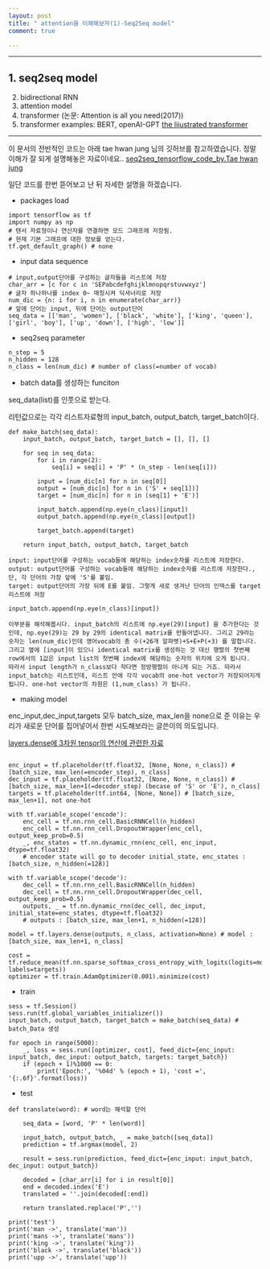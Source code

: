 ```yaml
---
layout: post
title: " attention을 이해해보자(1)-Seq2Seq model"
comment: true

---
```



---
<index>

## 1. seq2seq model
2. bidirectional RNN
3. attention model
4. transformer (논문: Attention is all you need(2017))
5. transformer examples: BERT, openAI-GPT 
[the liiustrated transformer](http://jalammar.github.io/illustrated-transformer/)
---

이 문서의 전반적인 코드는 아래 tae hwan jung 님의 깃허브를 참고하였습니다. 정말 이해가 잘 되게 설명해놓은 자료이네요..
[seq2seq_tensorflow_code_by.Tae hwan jung](https://github.com/graykode/nlp-tutorial)



일단 코드를 한번 뜯어보고 난 뒤 자세한 설명을 하겠습니다.

* packages load

```
import tensorflow as tf
import numpy as np
# 텐서 자료형이나 연산자를 연결하면 모드 그래프에 저장됨.
# 현재 기본 그래프에 대한 정보를 얻는다. 
tf.get_default_graph() # none 
```

* input data sequence 

```
# input,output단어를 구성하는 글자들을 리스트에 저장
char_arr = [c for c in 'SEPabcdefghijklmnopqrstuvwxyz']
# 글자 하나하나를 index 0~ 매칭시켜 딕셔너리로 저장 
num_dic = {n: i for i, n in enumerate(char_arr)}
# 앞에 단어는 input, 뒤에 단어는 output단어
seq_data = [['man', 'women'], ['black', 'white'], ['king', 'queen'], ['girl', 'boy'], ['up', 'down'], ['high', 'low']]

```

* seq2seq parameter

```
n_step = 5
n_hidden = 128
n_class = len(num_dic) # number of class(=number of vocab)
```

*  batch data를 생성하는 funciton

seq_data(list)를 인풋으로 받는다.

리턴값으로는 각각 리스트자료형의 input_batch, output_batch, target_batch이다.


```
def make_batch(seq_data):
    input_batch, output_batch, target_batch = [], [], []

    for seq in seq_data:
        for i in range(2):
            seq[i] = seq[i] + 'P' * (n_step - len(seq[i]))

        input = [num_dic[n] for n in seq[0]]
        output = [num_dic[n] for n in ('S' + seq[1])]
        target = [num_dic[n] for n in (seq[1] + 'E')]

        input_batch.append(np.eye(n_class)[input])
        output_batch.append(np.eye(n_class)[output])

        target_batch.append(target)

    return input_batch, output_batch, target_batch

```

```
input: input단어를 구성하는 vocab들에 해당하는 index숫자를 리스트에 저장한다.
output: output단어를 구성하는 vocab들에 해당하는 index숫자를 리스트에 저장한다., 단, 각 단어의 가장 앞에 'S'를 붙임.
target: output단어의 가장 뒤에 E를 붙임. 그렇게 새로 생겨난 단어의 인덱스를 target 리스트에 저장 

input_batch.append(np.eye(n_class)[input])

이부분을 해석해봅시다. input_batch의 리스트에 np.eye(29)[input] 을 추가한다는 것인데, np.eye(29)는 29 by 29의 identical matrix를 만들어냅니다. 그리고 29라는 숫자는 len(num_dic)인데 영어vocab의 총 수(+26개 알파벳)+S+E+P(+3) 를 말합니다. 그리고 옆에 [input]이 있으니 identical matrix를 생성하는 것 대신 행렬의 첫번째 row에서의 1값은 input list의 첫번째 index에 해당하는 숫자의 위치에 오게 됩니다. 
따라서 input length가 n_class보다 작다면 정방행렬이 아니게 되는 거죠. 따라서 input_batch는 리스트인데, 리스트 안에 각각 vocab의 one-hot vector가 저장되어지게 됩니다. one-hot vector의 차원은 (1,num_class) 가 됩니다. 

```

* making model

enc_input,dec_input,targets 모두 batch_size, max_len을 none으로 준 이유는 우리가 새로운 단어를 집어넣어서 한번 시도해보라는 글쓴이의 의도입니다. 

[layers.dense에 3차원 tensor의 연산에 관련한 자료](https://neurowhai.tistory.com/112?category=605395)

```

enc_input = tf.placeholder(tf.float32, [None, None, n_class]) # [batch_size, max_len(=encoder_step), n_class]
dec_input = tf.placeholder(tf.float32, [None, None, n_class]) # [batch_size, max_len+1(=decoder_step) (becase of 'S' or 'E'), n_class]
targets = tf.placeholder(tf.int64, [None, None]) # [batch_size, max_len+1], not one-hot

with tf.variable_scope('encode'):
    enc_cell = tf.nn.rnn_cell.BasicRNNCell(n_hidden)
    enc_cell = tf.nn.rnn_cell.DropoutWrapper(enc_cell, output_keep_prob=0.5)
    _, enc_states = tf.nn.dynamic_rnn(enc_cell, enc_input, dtype=tf.float32)
    # encoder state will go to decoder initial_state, enc_states : [batch_size, n_hidden(=128)]

with tf.variable_scope('decode'):
    dec_cell = tf.nn.rnn_cell.BasicRNNCell(n_hidden)
    dec_cell = tf.nn.rnn_cell.DropoutWrapper(dec_cell, output_keep_prob=0.5)
    outputs, _ = tf.nn.dynamic_rnn(dec_cell, dec_input, initial_state=enc_states, dtype=tf.float32)
    # outputs : [batch_size, max_len+1, n_hidden(=128)]

model = tf.layers.dense(outputs, n_class, activation=None) # model : [batch_size, max_len+1, n_class]

cost = tf.reduce_mean(tf.nn.sparse_softmax_cross_entropy_with_logits(logits=model, labels=targets))
optimizer = tf.train.AdamOptimizer(0.001).minimize(cost)

```

* train

```
sess = tf.Session()
sess.run(tf.global_variables_initializer())
input_batch, output_batch, target_batch = make_batch(seq_data) # batch_Data 생성 

for epoch in range(5000):
    _, loss = sess.run([optimizer, cost], feed_dict={enc_input: input_batch, dec_input: output_batch, targets: target_batch})
    if (epoch + 1)%1000 == 0:
        print('Epoch:', '%04d' % (epoch + 1), 'cost =', '{:.6f}'.format(loss))
```

* test

```
def translate(word): # word는 해석할 단어 
    
    seq_data = [word, 'P' * len(word)] 

    input_batch, output_batch, _ = make_batch([seq_data])
    prediction = tf.argmax(model, 2)

    result = sess.run(prediction, feed_dict={enc_input: input_batch, dec_input: output_batch})

    decoded = [char_arr[i] for i in result[0]]
    end = decoded.index('E')
    translated = ''.join(decoded[:end])

    return translated.replace('P','')

print('test')
print('man ->', translate('man'))
print('mans ->', translate('mans'))
print('king ->', translate('king'))
print('black ->', translate('black'))
print('upp ->', translate('upp'))

```





